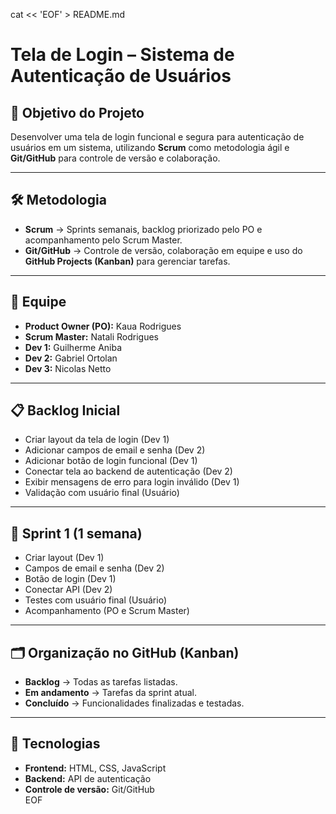 cat << 'EOF' > README.md
# Tela de Login – Sistema de Autenticação de Usuários

## 📌 Objetivo do Projeto
Desenvolver uma tela de login funcional e segura para autenticação de usuários em um sistema, utilizando **Scrum** como metodologia ágil e **Git/GitHub** para controle de versão e colaboração.

---

## 🛠️ Metodologia
- **Scrum** → Sprints semanais, backlog priorizado pelo PO e acompanhamento pelo Scrum Master.  
- **Git/GitHub** → Controle de versão, colaboração em equipe e uso do **GitHub Projects (Kanban)** para gerenciar tarefas.

---

## 👥 Equipe
- **Product Owner (PO):** Kaua Rodrigues  
- **Scrum Master:** Natali Rodrigues  
- **Dev 1:** Guilherme Aniba  
- **Dev 2:** Gabriel Ortolan  
- **Dev 3:** Nicolas Netto  

---

## 📋 Backlog Inicial
- Criar layout da tela de login (Dev 1)  
- Adicionar campos de email e senha (Dev 2)  
- Adicionar botão de login funcional (Dev 1)  
- Conectar tela ao backend de autenticação (Dev 2)  
- Exibir mensagens de erro para login inválido (Dev 1)  
- Validação com usuário final (Usuário)  

---

## 📆 Sprint 1 (1 semana)
- Criar layout (Dev 1)  
- Campos de email e senha (Dev 2)  
- Botão de login (Dev 1)  
- Conectar API (Dev 2)  
- Testes com usuário final (Usuário)  
- Acompanhamento (PO e Scrum Master)  

---

## 🗂️ Organização no GitHub (Kanban)
- **Backlog** → Todas as tarefas listadas.  
- **Em andamento** → Tarefas da sprint atual.  
- **Concluído** → Funcionalidades finalizadas e testadas.  

---

## 🚀 Tecnologias
- **Frontend:** HTML, CSS, JavaScript  
- **Backend:** API de autenticação  
- **Controle de versão:** Git/GitHub  
EOF
